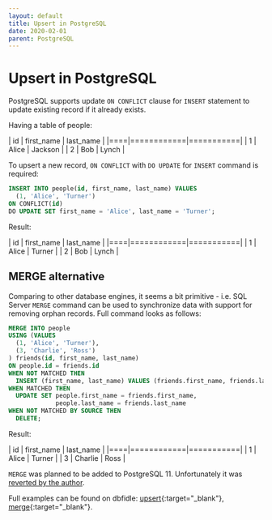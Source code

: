 ```yaml
---
layout: default
title: Upsert in PostgreSQL
date: 2020-02-01
parent: PostgreSQL
---
```


# Upsert in PostgreSQL

PostgreSQL supports update `ON CONFLICT` clause for `INSERT` statement to update existing record if it already exists.

Having a table of people:

| id | first_name | last_name |
|====|============|===========|
| 1  | Alice      | Jackson   |
| 2  | Bob        | Lynch     |

To upsert a new record, `ON CONFLICT` with `DO UPDATE` for `INSERT` command is required:

```sql
INSERT INTO people(id, first_name, last_name) VALUES
  (1, 'Alice', 'Turner')
ON CONFLICT(id)
DO UPDATE SET first_name = 'Alice', last_name = 'Turner';
```

Result:

| id | first_name | last_name |
|====|============|===========|
| 1  | Alice      | Turner    |
| 2  | Bob        | Lynch     |

## MERGE alternative

Comparing to other database engines, it seems a bit primitive - i.e. SQL Server `MERGE` command can be used to synchronize data with support for removing orphan records. Full command looks as follows:

```sql
MERGE INTO people
USING (VALUES
  (1, 'Alice', 'Turner'),
  (3, 'Charlie', 'Ross')
) friends(id, first_name, last_name)
ON people.id = friends.id
WHEN NOT MATCHED THEN
  INSERT (first_name, last_name) VALUES (friends.first_name, friends.last_name)
WHEN MATCHED THEN
  UPDATE SET people.first_name = friends.first_name,
             people.last_name = friends.last_name
WHEN NOT MATCHED BY SOURCE THEN
  DELETE;
```

Result:

| id | first_name | last_name |
|====|============|===========|
| 1  | Alice      | Turner    |
| 3  | Charlie    | Ross      |

`MERGE` was planned to be added to PostgreSQL 11. Unfortunately it was [reverted by the author](https://git.postgresql.org/gitweb/?p=postgresql.git;a=commitdiff;h=08ea7a2291db21a618d19d612c8060cda68f1892).

Full examples can be found on dbfidle: [upsert](https://dbfiddle.uk/?rdbms=postgres_11&fiddle=43dec9636c7aa9ba846150fe34be58b7){:target="_blank"}, [merge](https://dbfiddle.uk/?rdbms=sqlserver_2016&fiddle=31ef328cae5620ac74c3e09b6ef62f65){:target="_blank"}.

